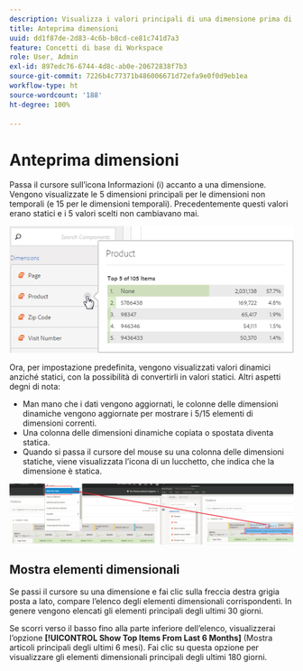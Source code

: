```yaml
---
description: Visualizza i valori principali di una dimensione prima di utilizzarla in un progetto.
title: Anteprima dimensioni
uuid: dd1f87de-2d83-4c6b-b8cd-ce81c741d7a3
feature: Concetti di base di Workspace
role: User, Admin
exl-id: 897edc76-6744-4d8c-ab0e-20672838f7b3
source-git-commit: 7226b4c77371b486006671d72efa9e0f0d9eb1ea
workflow-type: ht
source-wordcount: '188'
ht-degree: 100%

---
```


# Anteprima dimensioni

Passa il cursore sull’icona Informazioni (i) accanto a una dimensione. Vengono visualizzate le 5 dimensioni principali per le dimensioni non temporali (e 15 per le dimensioni temporali). Precedentemente questi valori erano statici e i 5 valori scelti non cambiavano mai.

![](assets/dimension-preview.png)

Ora, per impostazione predefinita, vengono visualizzati valori dinamici anziché statici, con la possibilità di convertirli in valori statici. Altri aspetti degni di nota:

* Man mano che i dati vengono aggiornati, le colonne delle dimensioni dinamiche vengono aggiornate per mostrare i 5/15 elementi di dimensioni correnti.
* Una colonna delle dimensioni dinamiche copiata o spostata diventa statica.
* Quando si passa il cursore del mouse su una colonna delle dimensioni statiche, viene visualizzata l’icona di un lucchetto, che indica che la dimensione è statica.

![](assets/dimension_static.png)

## Mostra elementi dimensionali

Se passi il cursore su una dimensione e fai clic sulla freccia destra grigia posta a lato, compare l’elenco degli elementi dimensionali corrispondenti. In genere vengono elencati gli elementi principali degli ultimi 30 giorni.

Se scorri verso il basso fino alla parte inferiore dell’elenco, visualizzerai l’opzione **[!UICONTROL Show Top Items From Last 6 Months]** (Mostra articoli principali degli ultimi 6 mesi). Fai clic su questa opzione per visualizzare gli elementi dimensionali principali degli ultimi 180 giorni.
